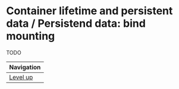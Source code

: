 # Container lifetime and persistent data / Persistend data: bind mounting #

TODO

| Navigation               |
| ------------------------ |
| [Level up](../README.md) |
